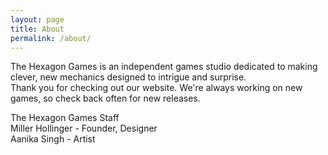 ```yaml
---
layout: page
title: About
permalink: /about/
---
```

The Hexagon Games is an independent games studio dedicated to making clever, new mechanics designed to intrigue and surprise.   
Thank you for checking out our website. We're always working on new games, so check back often for new releases.  

The Hexagon Games Staff  
Miller Hollinger - Founder, Designer  
Aanika Singh - Artist    

